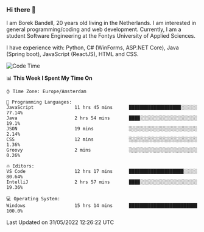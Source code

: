 ### Hi there 👋

I am Borek Bandell, 20 years old living in the Netherlands. I am interested in general programming/coding and web development. Currently, I am a student Software Engineering at the Fontys University of Applied Sciences.

I have experience with: Python, C# (WinForms, ASP.NET Core), Java (Spring boot), JavaScript (ReactJS), HTML and CSS.

<!--START_SECTION:waka-->
![Code Time](http://img.shields.io/badge/Code%20Time-162%20hrs%2033%20mins-blue)

📊 **This Week I Spent My Time On** 

```text
⌚︎ Time Zone: Europe/Amsterdam

💬 Programming Languages: 
JavaScript               11 hrs 45 mins      ███████████████████░░░░░░   77.14% 
Java                     2 hrs 54 mins       ████░░░░░░░░░░░░░░░░░░░░░   19.1% 
JSON                     19 mins             ░░░░░░░░░░░░░░░░░░░░░░░░░   2.14% 
CSS                      12 mins             ░░░░░░░░░░░░░░░░░░░░░░░░░   1.36% 
Groovy                   2 mins              ░░░░░░░░░░░░░░░░░░░░░░░░░   0.26%

🔥 Editors: 
VS Code                  12 hrs 17 mins      ████████████████████░░░░░   80.64% 
IntelliJ                 2 hrs 57 mins       ████░░░░░░░░░░░░░░░░░░░░░   19.36%

💻 Operating System: 
Windows                  15 hrs 14 mins      █████████████████████████   100.0%

```


 Last Updated on 31/05/2022 12:26:22 UTC
<!--END_SECTION:waka-->

<!--**tcBorek2002/tcBorek2002** is a ✨ _special_ ✨ repository because its `README.md` (this file) appears on your GitHub profile.

Here are some ideas to get you started:

- 🔭 I’m currently working on ...
- 🌱 I’m currently learning ...
- 👯 I’m looking to collaborate on ...
- 🤔 I’m looking for help with ...
- 💬 Ask me about ...
- 📫 How to reach me: ...
- 😄 Pronouns: ...
- ⚡ Fun fact: ...
-->
